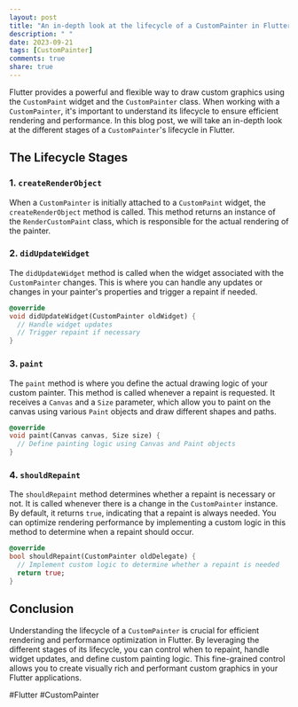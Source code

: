 ```yaml
---
layout: post
title: "An in-depth look at the lifecycle of a CustomPainter in Flutter"
description: " "
date: 2023-09-21
tags: [CustomPainter]
comments: true
share: true
---
```


Flutter provides a powerful and flexible way to draw custom graphics using the `CustomPaint` widget and the `CustomPainter` class. When working with a `CustomPainter`, it's important to understand its lifecycle to ensure efficient rendering and performance. In this blog post, we will take an in-depth look at the different stages of a `CustomPainter`'s lifecycle in Flutter.

## The Lifecycle Stages

### 1. `createRenderObject`

When a `CustomPainter` is initially attached to a `CustomPaint` widget, the `createRenderObject` method is called. This method returns an instance of the `RenderCustomPaint` class, which is responsible for the actual rendering of the painter.

### 2. `didUpdateWidget`

The `didUpdateWidget` method is called when the widget associated with the `CustomPainter` changes. This is where you can handle any updates or changes in your painter's properties and trigger a repaint if needed.

```dart
@override
void didUpdateWidget(CustomPainter oldWidget) {
  // Handle widget updates
  // Trigger repaint if necessary
}
```

### 3. `paint`

The `paint` method is where you define the actual drawing logic of your custom painter. This method is called whenever a repaint is requested. It receives a `Canvas` and a `Size` parameter, which allow you to paint on the canvas using various `Paint` objects and draw different shapes and paths.

```dart
@override
void paint(Canvas canvas, Size size) {
  // Define painting logic using Canvas and Paint objects
}
```

### 4. `shouldRepaint`

The `shouldRepaint` method determines whether a repaint is necessary or not. It is called whenever there is a change in the `CustomPainter` instance. By default, it returns `true`, indicating that a repaint is always needed. You can optimize rendering performance by implementing a custom logic in this method to determine when a repaint should occur.

```dart
@override
bool shouldRepaint(CustomPainter oldDelegate) {
  // Implement custom logic to determine whether a repaint is needed
  return true;
}
```

## Conclusion

Understanding the lifecycle of a `CustomPainter` is crucial for efficient rendering and performance optimization in Flutter. By leveraging the different stages of its lifecycle, you can control when to repaint, handle widget updates, and define custom painting logic. This fine-grained control allows you to create visually rich and performant custom graphics in your Flutter applications.

#Flutter #CustomPainter